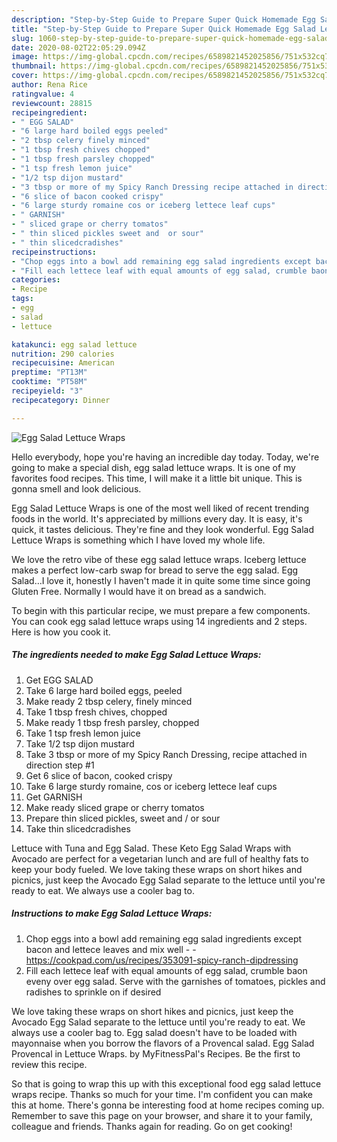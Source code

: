 ```yaml
---
description: "Step-by-Step Guide to Prepare Super Quick Homemade Egg Salad Lettuce Wraps"
title: "Step-by-Step Guide to Prepare Super Quick Homemade Egg Salad Lettuce Wraps"
slug: 1060-step-by-step-guide-to-prepare-super-quick-homemade-egg-salad-lettuce-wraps
date: 2020-08-02T22:05:29.094Z
image: https://img-global.cpcdn.com/recipes/6589821452025856/751x532cq70/egg-salad-lettuce-wraps-recipe-main-photo.jpg
thumbnail: https://img-global.cpcdn.com/recipes/6589821452025856/751x532cq70/egg-salad-lettuce-wraps-recipe-main-photo.jpg
cover: https://img-global.cpcdn.com/recipes/6589821452025856/751x532cq70/egg-salad-lettuce-wraps-recipe-main-photo.jpg
author: Rena Rice
ratingvalue: 4
reviewcount: 28815
recipeingredient:
- " EGG SALAD"
- "6 large hard boiled eggs peeled"
- "2 tbsp celery finely minced"
- "1 tbsp fresh chives chopped"
- "1 tbsp fresh parsley chopped"
- "1 tsp fresh lemon juice"
- "1/2 tsp dijon mustard"
- "3 tbsp or more of my Spicy Ranch Dressing recipe attached in direction step 1"
- "6 slice of bacon cooked crispy"
- "6 large sturdy romaine cos or iceberg lettece leaf cups"
- " GARNISH"
- " sliced grape or cherry tomatos"
- " thin sliced pickles sweet and  or sour"
- " thin slicedcradishes"
recipeinstructions:
- "Chop eggs into a bowl add remaining egg salad ingredients except bacon and lettece leaves and mix well  https://cookpad.com/us/recipes/353091-spicy-ranch-dipdressing"
- "Fill each lettece leaf with equal amounts of egg salad, crumble baon eveny over egg salad. Serve with the garnishes of tomatoes, pickles and radishes to sprinkle on if desired"
categories:
- Recipe
tags:
- egg
- salad
- lettuce

katakunci: egg salad lettuce 
nutrition: 290 calories
recipecuisine: American
preptime: "PT13M"
cooktime: "PT58M"
recipeyield: "3"
recipecategory: Dinner

---
```



![Egg Salad Lettuce Wraps](https://img-global.cpcdn.com/recipes/6589821452025856/751x532cq70/egg-salad-lettuce-wraps-recipe-main-photo.jpg)

Hello everybody, hope you're having an incredible day today. Today, we're going to make a special dish, egg salad lettuce wraps. It is one of my favorites food recipes. This time, I will make it a little bit unique. This is gonna smell and look delicious.

Egg Salad Lettuce Wraps is one of the most well liked of recent trending foods in the world. It's appreciated by millions every day. It is easy, it's quick, it tastes delicious. They're fine and they look wonderful. Egg Salad Lettuce Wraps is something which I have loved my whole life.

We love the retro vibe of these egg salad lettuce wraps. Iceberg lettuce makes a perfect low-carb swap for bread to serve the egg salad. Egg Salad…I love it, honestly I haven&#39;t made it in quite some time since going Gluten Free. Normally I would have it on bread as a sandwich.


To begin with this particular recipe, we must prepare a few components. You can cook egg salad lettuce wraps using 14 ingredients and 2 steps. Here is how you cook it.

<!--inarticleads1-->

##### The ingredients needed to make Egg Salad Lettuce Wraps:

1. Get  EGG SALAD
1. Take 6 large hard boiled eggs, peeled
1. Make ready 2 tbsp celery, finely minced
1. Take 1 tbsp fresh chives, chopped
1. Make ready 1 tbsp fresh parsley, chopped
1. Take 1 tsp fresh lemon juice
1. Take 1/2 tsp dijon mustard
1. Take 3 tbsp or more of my Spicy Ranch Dressing, recipe attached in direction step #1
1. Get 6 slice of bacon, cooked crispy
1. Take 6 large sturdy romaine, cos or iceberg lettece leaf cups
1. Get  GARNISH
1. Make ready  sliced grape or cherry tomatos
1. Prepare  thin sliced pickles, sweet and / or sour
1. Take  thin slicedcradishes


Lettuce with Tuna and Egg Salad. These Keto Egg Salad Wraps with Avocado are perfect for a vegetarian lunch and are full of healthy fats to keep your body fueled. We love taking these wraps on short hikes and picnics, just keep the Avocado Egg Salad separate to the lettuce until you&#39;re ready to eat. We always use a cooler bag to. 

<!--inarticleads2-->

##### Instructions to make Egg Salad Lettuce Wraps:

1. Chop eggs into a bowl add remaining egg salad ingredients except bacon and lettece leaves and mix well -  - https://cookpad.com/us/recipes/353091-spicy-ranch-dipdressing
1. Fill each lettece leaf with equal amounts of egg salad, crumble baon eveny over egg salad. Serve with the garnishes of tomatoes, pickles and radishes to sprinkle on if desired


We love taking these wraps on short hikes and picnics, just keep the Avocado Egg Salad separate to the lettuce until you&#39;re ready to eat. We always use a cooler bag to. Egg salad doesn&#39;t have to be loaded with mayonnaise when you borrow the flavors of a Provencal salad. Egg Salad Provencal in Lettuce Wraps. by MyFitnessPal&#39;s Recipes. Be the first to review this recipe. 

So that is going to wrap this up with this exceptional food egg salad lettuce wraps recipe. Thanks so much for your time. I'm confident you can make this at home. There's gonna be interesting food at home recipes coming up. Remember to save this page on your browser, and share it to your family, colleague and friends. Thanks again for reading. Go on get cooking!
